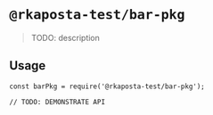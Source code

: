 # `@rkaposta-test/bar-pkg`

> TODO: description

## Usage

```
const barPkg = require('@rkaposta-test/bar-pkg');

// TODO: DEMONSTRATE API
```

